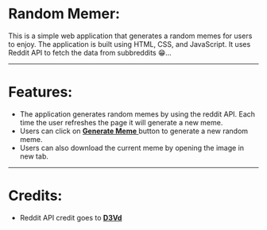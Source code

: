 # **Random Memer:**

This is a simple web application that generates a random memes for users to enjoy. The application is built using HTML, CSS, and JavaScript. It uses Reddit API to fetch the data from subbreddits 😁...

---

# **Features:**

- The application generates random memes by using the reddit API. Each time the user refreshes the page it will generate a new meme.
- Users can click on <a href="https://vortx-memer.netlify.app" target="_blank" rel="noreferrer"><b>Generate Meme</b> </a>button to generate a new random meme.
- Users can also download the current meme by opening the image in new tab.

---

# **Credits:**

- Reddit API credit goes to <a href="https://github.com/D3vd/Meme_Api" target="_blank" rel="noreferrer"><b>D3Vd</b></a>
